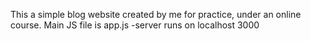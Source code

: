 This a simple blog website created by me for practice, under an online course.
Main JS file is app.js -server runs on localhost 3000

